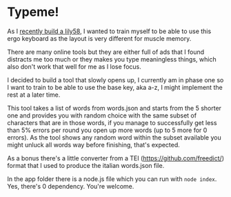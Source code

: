 Typeme!
=======

As I [recently build a lily58](https://twitter.com/kentaromiura/status/1152487251298754561), I wanted to train myself to be able to use this ergo keyboard as the layout is very different for muscle memory.

There are many online tools but they are either full of ads that I found distracts me too much or they makes you type meaningless things, which also don't work that well for me as I lose focus.

I decided to build a tool that slowly opens up, I currently am in phase one so I want to train to be able to use the base key, aka a-z, I might implement the rest at a later time.

This tool takes a list of words from words.json and starts from the 5 shorter one and provides you with random choice with the same subset of characters that are in those words, if you manage to successfully get less than 5% errors per round you open up more words (up to 5 more for 0 errors).
As the tool shows any random word within the subset available you might unluck all words way before finishing, that's expected.

As a bonus there's a little converter from a TEI (https://github.com/freedict/) format that I used to produce the italian words.json file.

In the app folder there is a node.js file which you can run with `node index`.
Yes, there's 0 dependency. You're welcome.
